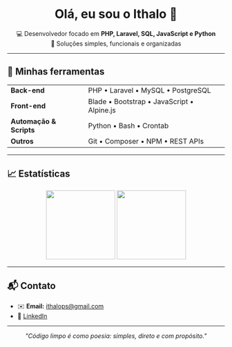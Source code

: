 <h1 align="center">Olá, eu sou o Ithalo 👋</h1>

<p align="center">
  💻 Desenvolvedor focado em <strong>PHP, Laravel, SQL, JavaScript e Python</strong><br>
  🎯 Soluções simples, funcionais e organizadas
</p>

---

## 🧰 Minhas ferramentas

<table>
  <tr>
    <td><strong>Back-end</strong></td>
    <td>PHP • Laravel • MySQL • PostgreSQL</td>
  </tr>
  <tr>
    <td><strong>Front-end</strong></td>
    <td>Blade • Bootstrap • JavaScript • Alpine.js</td>
  </tr>
  <tr>
    <td><strong>Automação & Scripts</strong></td>
    <td>Python • Bash • Crontab</td>
  </tr>
  <tr>
    <td><strong>Outros</strong></td>
    <td>Git • Composer • NPM • REST APIs</td>
  </tr>
</table>

---

## 📈 Estatísticas

<p align="center">
  <img src="https://github-readme-stats.vercel.app/api?username=seuusuario&show_icons=true&theme=tokyonight&hide=prs&count_private=true" height="160" />
  <img src="https://github-readme-stats.vercel.app/api/top-langs/?username=seuusuario&layout=compact&theme=tokyonight" height="160" />
</p>

---

## 📬 Contato

- ✉️ **Email:** ithalops@gmail.com 
- 💼 [LinkedIn]([https://linkedin.com/in/seuperfil](https://www.linkedin.com/in/ithalo-pulcini-dos-santos-b94a38155/))

---

<p align="center"><i>"Código limpo é como poesia: simples, direto e com propósito."</i></p>
